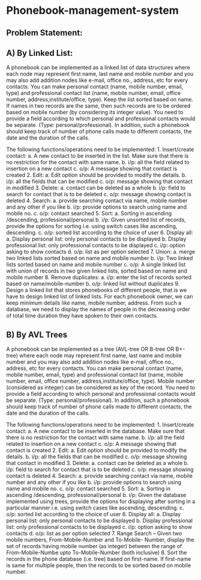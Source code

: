 # Phonebook-management-system

## Problem Statement:

## A) By Linked List:

A phonebook can be implemented as a linked list of data structures where each node may represent first name, last name and mobile number and you may also add addition nodes like e-mail, office no., address, etc for every contacts. You can make personal contact (name, mobile number, email, type) and professional contact list (name, mobile number, email, office number, address,institute/office, type). Keep the list sorted based on name. If names in two records are the same, then such records are to be ordered based on mobile number (by considering its integer value).
You need to provide a field according to which personal and professional contacts would be separate. (Type: personal/professional). In addition, such a phonebook should keep track of number of phone calls made to different contacts, the date and the duration of the calls.

The following functions/operations need to be implemented:
	1. Insert/create contact:
		a. A new contact to be inserted in the list. Make sure that there is no restriction for the contact with same name.
		b. i/p: all the field related to insertion on a new contact
		c. o/p: A message showing that contact is created
	2. Edit:
		a. Edit option should be provided to modify the details.
		b. i/p: all the fields that can be modified
		c. o/p: message showing that contact in modified
	3. Delete:
		a. contact can be deleted as a whole
		b. i/p: field to search for contact that is to be deleted
		c. o/p: message showing contact is deleted
	4. Search:
		a. provide searching contact via name, mobile number and any other if you like
		b. i/p: provide options to search using name and mobile no.
		c. o/p: contact searched
	5. Sort:
		a. Sorting in ascending /descending, professional/personal
		b. i/p: Given unsorted list of records, provide the options for sorting i.e. using switch cases like ascending, descending.
		c. o/p: sorted list according to the choice of user
	6. Display all:
		a. Display personal list: only personal contacts to be displayed
		b. Display professional list: only professional contacts to be displayed
		c. i/p: option asking to show contacts
		d. o/p: list as per option selected
	7. Union:
		a. merge two linked lists sorted based on name and mobile number
		b. i/p: Two linked lists sorted based on name and mobile number
		c. o/p: A single linked list with union of records in two given linked lists, sorted based on name and mobile number
	8. Remove duplicates:
		a. i/p: enter the list of records sorted based on name/mobile-number
		b. o/p: linked list without duplicates
	9. Design a linked list that stores phonebooks of different people, that is we have to design linked list of linked lists. For each phonebook owner, we can keep minimum details like name, mobile number, address. From such a database, we need to display the names of people in the decreasing order of total time duration they have spoken to their own contacts.


## B) By AVL Trees

A phonebook can be implemented as a tree (AVL-tree OR B-tree OR B+-tree) where each node may represent first name, last name and mobile number and you may also add addition nodes like e-mail, office no., address, etc for every contacts. You can make personal contact (name, mobile number, email, type) and professional contact list (name, mobile number, email, office number, address,institute/office, type). Mobile number (considered as integer) can be considered as key of the record.
You need to provide a field according to which personal and professional contacts would be separate. (Type: personal/professional). In addition, such a phonebook should keep track of number of phone calls made to different contacts, the date and the duration of the calls.

The following functions/operations need to be implemented:
	1. Insert/create contact:
		a. A new contact to be inserted in the database. Make sure that there is no restriction for the contact with same name.
		b. i/p: all the field related to insertion on a new contact
		c. o/p: A message showing that contact is created
	2. Edit:
		a. Edit option should be provided to modify the details.
		b. i/p: all the fields that can be modified
		c. o/p: message showing that contact in modified
	3. Delete:
		a. contact can be deleted as a whole
		b. i/p: field to search for contact that is to be deleted
		c. o/p: message showing contact is deleted
	4. Search:
		a. provide searching contact via name, mobile number and any other if you like
		b. i/p: provide options to search using name and mobile no.
		c. o/p: contact searched
	5. Sort:
		a. Sorting in ascending /descending, professional/personal
		b. i/p: Given the database implemented using trees, provide the options for displaying after sorting in a particular manner i.e. using switch cases like ascending, descending.
		c. o/p: sorted list according to the choice of user
	6. Display all:
		a. Display personal list: only personal contacts to be displayed
		b. Display professional list: only professional contacts to be displayed
		c. i/p: option asking to show contacts
		d. o/p: list as per option selected
  	7. Range Search – Given two mobile numbers, From-Mobile-Number and To-Mobile- Number, display the set of records having mobile number (as integer) between the range of From-Mobile-Numbe upto To-Mobile-Number (both inclusive)
	8. Sort the records in the phone database (i.e. tree) based on first-name. If first-name is same for multiple people, then the records to be sorted based on mobile number.